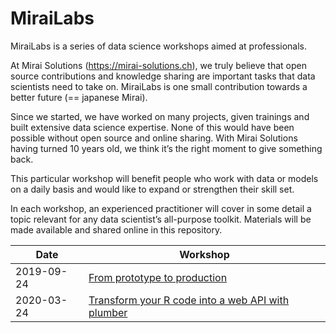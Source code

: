 # MiraiLabs

MiraiLabs is a series of data science workshops aimed at professionals.

At Mirai Solutions (https://mirai-solutions.ch), we truly believe that open source contributions and knowledge sharing are important tasks that data scientists need to take on. MiraiLabs is one small contribution towards a better future (== japanese Mirai).

Since we started, we have worked on many projects, given trainings and built extensive data science expertise. None of this would have been possible without open source and online sharing. With Mirai Solutions having turned 10 years old, we think it’s the right moment to give something back.

This particular workshop will benefit people who work with data or models on a daily basis and would like to expand or strengthen their skill set.

In each workshop, an experienced practitioner will cover in some detail a topic relevant for any data scientist’s all-purpose toolkit. Materials will be made available and shared online in this repository.

|   Date    |        Workshop        |
|-----------|------------------------------|
|2019-09-24 | [From prototype to production](from-prototype-to-production) |
|2020-03-24 | [Transform your R code into a web API with plumber](transform-your-r-code-into-api-with-plumber) |
